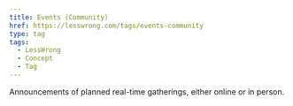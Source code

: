 ```yaml
---
title: Events (Community)
href: https://lesswrong.com/tags/events-community
type: tag
tags:
  - LessWrong
  - Concept
  - Tag
---
```


Announcements of planned real-time gatherings, either online or in person.